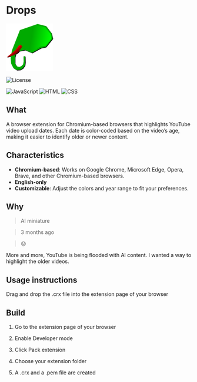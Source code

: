 # Drops

![icon128.png](.github/icon128.png)

![License](https://img.shields.io/badge/License-GPLv3-blue.svg)

![JavaScript](https://img.shields.io/badge/JavaScript-grey?logo=javascript)
![HTML](https://img.shields.io/badge/HTML-black.svg)
![CSS](https://img.shields.io/badge/CSS-pink.svg)

## What

A browser extension for Chromium-based browsers that highlights YouTube video upload dates.
Each date is color-coded based on the video’s age, making it easier to identify older or newer content.

## Characteristics

- **Chromium-based**: Works on Google Chrome, Microsoft Edge, Opera, Brave, and other Chromium-based browsers.
- **English-only**
- **Customizable**: Adjust the colors and year range to fit your preferences.

## Why

>AI miniature

>3 months ago

>😞

More and more, YouTube is being flooded with AI content.
I wanted a way to highlight the older videos.

## Usage instructions

Drag and drop the .crx file into the extension page of your browser

## Build

1. Go to the extension page of your browser

2. Enable Developer mode

3. Click Pack extension

4. Choose your extension folder

5. A .crx and a .pem file are created
